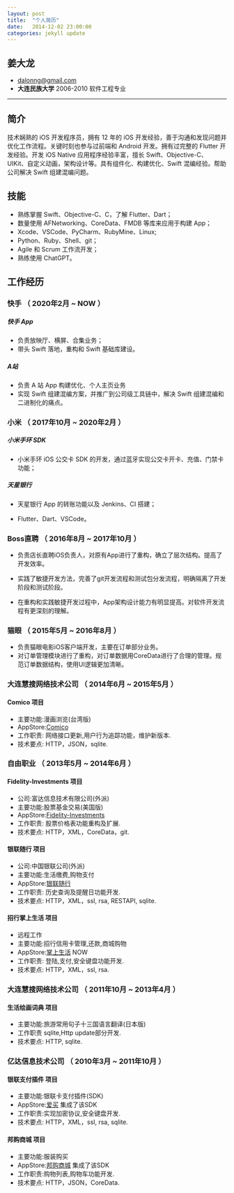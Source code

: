 ```yaml
---
layout: post
title:  "个人简历"
date:   2014-12-02 23:00:00
categories: jekyll update
---
```

姜大龙
--------------------

- dalonng@gmail.com
- **大连民族大学** 2006-2010 软件工程专业

---

## 简介

技术娴熟的 iOS 开发程序员，拥有 12 年的 iOS 开发经验，善于沟通和发现问题并优化工作流程。关键时刻也参与过前端和 Android 开发。拥有过完整的 Flutter 开发经验。开发 iOS Native 应用程序经验丰富，擅长 Swift、Objective-C、UIKit、自定义动画，架构设计等。具有组件化、构建优化、Swift 混编经验。帮助公司解决 Swift 组建混编问题。



## 技能

- 熟练掌握 Swift、Objective-C、C，了解 Flutter、Dart；
- 数量使用 AFNetworking、CoreData、FMDB 等库来应用于构建 App；
- Xcode、VSCode、PyCharm、RubyMine、Linux;
-  Python、Ruby、Shell、git；
-  Agile 和 Scrum 工作流开发；
- 熟练使用 ChatGPT。



## 工作经历
### 快手 （ 2020年2月 ~ NOW ）

##### 快手 App

- 负责放映厅、横屏、合集业务；
- 带头 Swift 落地，重构和 Swift 基础库建设。

##### A站

- 负责 A 站 App 构建优化、个人主页业务
- 实现 Swift 组建混编方案，并推广到公司级工具链中，解决 Swift 组建混编和二进制化的痛点。



### 小米 （ 2017年10月 ~ 2020年2月 ）

##### 小米手环 SDK

- 小米手环 iOS 公交卡 SDK 的开发，通过蓝牙实现公交卡开卡、充值、门禁卡功能；

##### 天星银行

- 天星银行 App 的转账功能以及 Jenkins、CI 搭建；

- Flutter、Dart、VSCode。

  

### Boss直聘 （ 2016年8月 ~ 2017年10月 ）

- 负责店长直聘iOS负责人，对原有App进行了重构，确立了层次结构。提高了开发效率。
- 实践了敏捷开发方法，完善了git开发流程和测试包分发流程，明确隔离了开发阶段和测试阶段。

- 在重构和实践敏捷开发过程中，App架构设计能力有明显提高。对软件开发流程有更深刻的理解。

### 猫眼 （ 2015年5月 ~ 2016年8月 ）
- 负责猫眼电影iOS客户端开发，主要在订单部分业务。
- 对订单管理模块进行了重构，对订单数据用CoreData进行了合理的管理。规范订单数据结构，使用UI逻辑更加清晰。

### 大连慧搜网络技术公司 （ 2014年6月 ~ 2015年5月 ）

#### Comico 项目
- 主要功能:漫画浏览(台湾版)
- AppStore:[Comico](https://itunes.apple.com/cn/app/mian-fei-man-hua-comico-mei/id892368006?l=en&mt=8) 
- 工作职责: 网络接口更新,用户行为追踪功能，维护新版本.
- 技术要点: HTTP，JSON，sqlite.

### 自由职业 （ 2013年5月 ~ 2014年6月 ）

#### Fidelity-Investments 项目
- 公司:富达信息技术有限公司(外派)
- 主要功能:股票基金交易(美国版)
- AppStore:[Fidelity-Investments](https://itunes.apple.com/us/app/fidelity-investments/id348177453?mt=8) 
- 工作职责: 股票价格表功能重构及扩展.
- 技术要点: HTTP，XML，CoreData，git.

#### 银联随行 项目
- 公司:中国银联公司(外派)
- 主要功能:生活缴费,购物支付
- AppStore:[银联随行](https://itunes.apple.com/cn/app/yin-lian-sui-xing/id433602054?l=en&mt=8) 
- 工作职责: 历史查询及提醒日功能开发.
- 技术要点: HTTP，XML，ssl, rsa, RESTAPI, sqlite.

#### 招行掌上生活 项目
- 远程工作
- 主要功能:招行信用卡管理,还款,商城购物
- AppStore:[掌上生活](https://itunes.apple.com/cn/app/zhao-shang-yin-xing-xin-yong/id398453262?l=en&mt=8) NOW
- 工作职责: 登陆,支付,安全键盘功能开发.
- 技术要点: HTTP，XML，ssl, rsa.


### 大连慧搜网络技术公司 （ 2011年10月 ~ 2013年4月 ）

#### 生活绘画词典 项目
- 主要功能:旅游常用句子十三国语言翻译(日本版) 
- 工作职责 sqlite,Http update部分开发.
- 技术要点: HTTP, sqlite.

### 亿达信息技术公司 （ 2010年3月 ~ 2011年10月 ）

#### 银联支付插件 项目
- 主要功能:银联卡支付插件(SDK) 
- AppStore:[爱买](https://itunes.apple.com/cn/app/ai-mai-tuan-gou-dao-hang-tao/id501950973?l=en&mt=8) 集成了该SDK
- 工作职责:实现加密协议,安全键盘开发.
- 技术要点: HTTP，XML，ssl, rsa, sqlite.

#### 邦购商城 项目
- 主要功能:服装购买
- AppStore:[邦购商城](https://itunes.apple.com/cn/app/bang-gou-shang-cheng-mei-te/id427543233?l=en&mt=8) 集成了该SDK
- 工作职责:购物列表,购物车功能开发.
- 技术要点: HTTP，JSON，CoreData.
